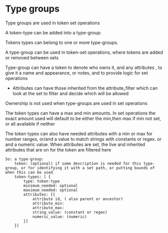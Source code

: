 # Type groups

Type groups are used in token set operations

A token-type can be added into a type-group:

Tokens types can belong to one or more type-groups.

A type-group can be used in token-set operations, where tokens are added or removed between sets

Type-group can have a token to denote who owns it, and any attributes , to give it a name and appearance, or notes, and to provide logic for set operations
* Attributes can have those inherited from the attribute_filter which can look at the set to filter and decide which will be allowed

Ownership is not used when type-groups are used in set operations

The token types can have a max and min amounts. In set operations the exact amount used will default to be either the min,then max if min not set, or all available if neither

The token types can also have needed attributes with a min or max for number ranges, or/and a value to match strings with constants or regex. or and a numeric value.
When attributes are set, the live and inherited attributes that are on for the token are filtered here

    So: a type-group:
        token: (optional) if some description is needed for this type-group, or for identifying it with a set path, or putting bounds of when this can be used
        token-types: [ {
            type: token-type
            minimum_needed: optional
            maximum_needed: optional
            attributes: [{
                attribute id, ( also parent or ancestor)
                attribute_min:
                attribute_max:
                string_value: (constant or regex)
                numeric_value: (numeric)
            }]
        }]